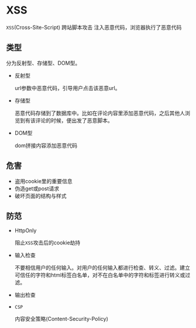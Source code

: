 # XSS

`XSS`(Cross-Site-Script) 跨站脚本攻击
注入恶意代码，浏览器执行了恶意代码

## 类型
分为反射型、存储型、DOM型。

* 反射型

  url参数中恶意代码，引导用户点击该恶意url。

* 存储型

  恶意代码存储到了数据库中。比如在评论内容里添加恶意代码，之后其他人浏览到有该评论的时候，便出发了恶意脚本。

* DOM型

  dom拼接内容添加恶意代码

## 危害
* 盗用cookie里的重要信息
* 伪造get或post请求
* 破坏页面的结构与样式

## 防范
* HttpOnly

  阻止`XSS`攻击后的cookie劫持

* 输入检查

  不要相信用户的任何输入。对用户的任何输入都进行检查、转义、过滤。建立可信任的字符和html标签白名单，对不在白名单中的字符和标签进行转义或过滤。

* 输出检查 

* `CSP`

  内容安全策略(Content-Security-Policy)
